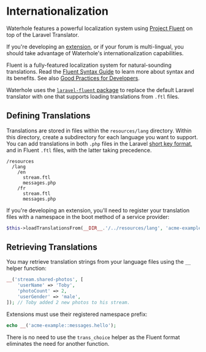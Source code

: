 # Internationalization

Waterhole features a powerful localization system using [Project Fluent](https://projectfluent.org) on top of the Laravel Translator.

If you're developing an [extension](./distribution.md), or if your forum is multi-lingual, you should take advantage of Waterhole's internationalization capabilities.

Fluent is a fully-featured localization system for natural-sounding translations. Read the [Fluent Syntax Guide](https://projectfluent.org/fluent/guide/) to learn more about syntax and its benefits. See also [Good Practices for Developers](https://github.com/projectfluent/fluent/wiki/Good-Practices-for-Developers).

Waterhole uses the [`laravel-fluent` package](https://github.com/jrmajor/laravel-fluent) to replace the default Laravel translator with one that supports loading translations from `.ftl` files.

## Defining Translations

Translations are stored in files within the `resources/lang` directory. Within this directory, create a subdirectory for each language you want to support. You can add translations in both `.php` files in the Laravel [short key format](https://laravel.com/docs/10.x/localization#using-short-keys), and in Fluent `.ftl` files, with the latter taking precedence.

```
/resources
  /lang
    /en
      stream.ftl
      messages.php
    /fr
      stream.ftl
      messages.php
```

If you're developing an extension, you'll need to register your translation files with a namespace in the boot method of a service provider:

```php
$this->loadTranslationsFrom(__DIR__.'/../resources/lang', 'acme-example');
```

## Retrieving Translations

You may retrieve translation strings from your language files using the `__` helper function:

```php
__('stream.shared-photos', [
    'userName' => 'Toby',
    'photoCount' => 2,
    'userGender' => 'male',
]); // Toby added 2 new photos to his stream.
```

Extensions must use their registered namespace prefix:

```php
echo __('acme-example::messages.hello');
```

There is no need to use the `trans_choice` helper as the Fluent format eliminates the need for another function.
